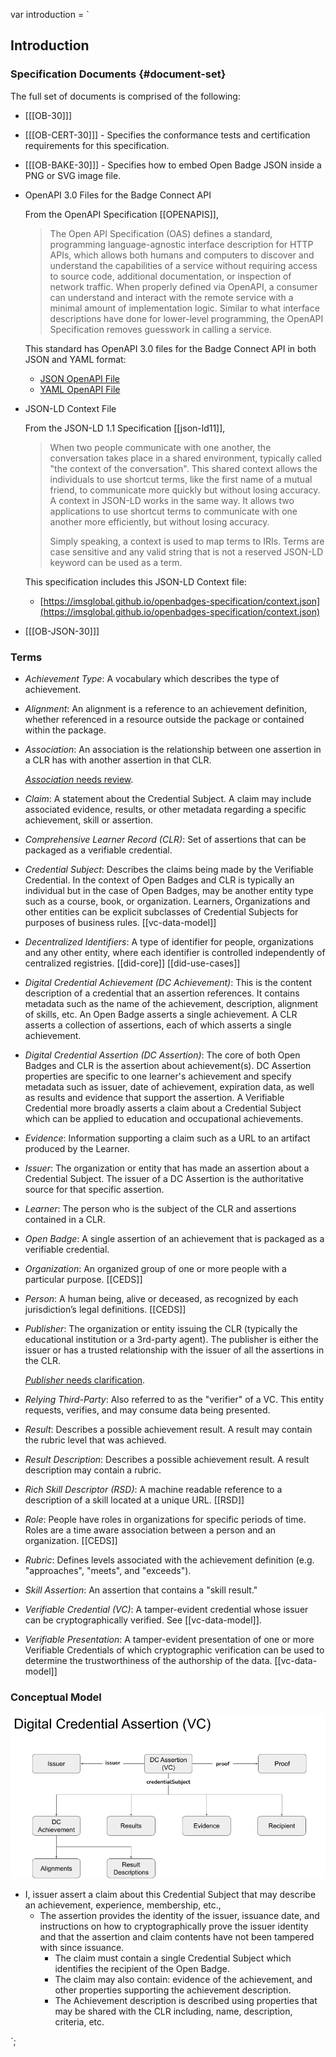 var introduction = `

## Introduction

### Specification Documents {#document-set}

The full set of documents is comprised of the following:

* [[[OB-30]]]
* [[[OB-CERT-30]]] - Specifies the conformance tests and certification requirements for this specification.
* [[[OB-BAKE-30]]] - Specifies how to embed Open Badge JSON inside a PNG or SVG image file.
* OpenAPI 3.0 Files for the Badge Connect API

  From the OpenAPI Specification [[OPENAPIS]],
  > The Open API Specification (OAS) defines a standard, programming language-agnostic interface description for HTTP APIs, which allows both humans and computers to discover and understand the capabilities of a service without requiring access to source code, additional documentation, or inspection of network traffic. When properly defined via OpenAPI, a consumer can understand and interact with the remote service with a minimal amount of implementation logic. Similar to what interface descriptions have done for lower-level programming, the OpenAPI Specification removes guesswork in calling a service.
  
  This standard has OpenAPI 3.0 files for the Badge Connect API in both JSON and YAML format:
  * [JSON OpenAPI File](https://purl.imsglobal.org/spec/ob/v2p1/schema/openapi/imsob_v3p0.json)
  * [YAML OpenAPI File](https://purl.imsglobal.org/spec/ob/v2p1/schema/openapi/imsob_v3p0.yaml)
  
* JSON-LD Context File

  From the JSON-LD 1.1 Specification [[json-ld11]],
  > When two people communicate with one another, the conversation takes place in a shared environment, typically called "the context of the conversation". This shared context allows the individuals to use shortcut terms, like the first name of a mutual friend, to communicate more quickly but without losing accuracy. A context in JSON-LD works in the same way. It allows two applications to use shortcut terms to communicate with one another more efficiently, but without losing accuracy.
  >
  > Simply speaking, a context is used to map terms to IRIs. Terms are case sensitive and any valid string that is not a reserved JSON-LD keyword can be used as a term.

  This specification includes this JSON-LD Context file:

  * [https://imsglobal.github.io/openbadges-specification/context.json](https://imsglobal.github.io/openbadges-specification/context.json)

* [[[OB-JSON-30]]]

### Terms

* _Achievement Type_: A vocabulary which describes the type of achievement.

* _Alignment_: An alignment is a reference to an achievement definition, whether referenced in a resource outside the package or contained within the package.

* _Association_: An association is the relationship between one assertion in a CLR has with another assertion in that CLR.
  <div class="issue"><a href="https://github.com/IMSGlobal/openbadges-specification/issues/324"><em>Association</em> needs review</a>.</div>

* _Claim_: A statement about the Credential Subject. A claim may include associated evidence, results, or other metadata regarding a specific achievement, skill or assertion.

* _Comprehensive Learner Record (CLR)_: Set of assertions that can be packaged as a verifiable credential.

* _Credential Subject_: Describes the claims being made by the Verifiable Credential. In the context of Open Badges and CLR is typically  an individual but in the case of Open Badges, may be another entity type such as a course, book, or organization. Learners, Organizations and other entities can be explicit subclasses of Credential Subjects for purposes of business rules. [[vc-data-model]]

* _Decentralized Identifiers_: A type of identifier for people, organizations and any other entity, where each identifier is controlled independently of centralized registries. [[did-core]] [[did-use-cases]]

* _Digital Credential Achievement (DC Achievement)_: This is the content description of a credential that an assertion references. It contains metadata such as the name of the achievement, description, alignment of skills, etc. An Open Badge asserts a single achievement. A CLR asserts a collection of assertions, each of which asserts a single achievement.

* _Digital Credential Assertion (DC Assertion)_: The core of both Open Badges and CLR is the assertion about achievement(s). DC Assertion properties are specific to one learner's achievement and specify metadata such as issuer, date of achievement, expiration data, as well as results and evidence that support the assertion. A Verifiable Credential more broadly asserts a claim about a Credential Subject which can be applied to education and occupational achievements.

* _Evidence_: Information supporting a claim such as a URL to an artifact produced by the Learner.

* _Issuer_: The organization or entity that has made an assertion about a Credential Subject. The issuer of a DC Assertion is the authoritative source for that specific assertion.

* _Learner_: The person who is the subject of the CLR and assertions contained in a CLR.

* _Open Badge_: A single assertion of an achievement that is packaged as a verifiable credential.

* _Organization_: An organized group of one or more people with a particular purpose. [[CEDS]]

* _Person_: A human being, alive or deceased, as recognized by each jurisdiction’s legal definitions. [[CEDS]]

* _Publisher_: The organization or entity issuing the CLR (typically the educational institution or a 3rd-party agent). The publisher is either the issuer or has a trusted relationship with the issuer of all the assertions in the CLR.
  <div class="issue"><a href="https://github.com/IMSGlobal/openbadges-specification/issues/325"><em>Publisher</em> needs clarification</a>.</div>

* _Relying Third-Party_: Also referred to as the "verifier" of a VC. This entity requests, verifies, and may consume data being presented.

* _Result_: Describes a possible achievement result. A result may contain the rubric level that was achieved.

* _Result Description_: Describes a possible achievement result. A result description may contain a rubric.

* _Rich Skill Descriptor (RSD)_: A machine readable reference to a description of a skill located at a unique URL. [[RSD]]

* _Role_: People have roles in organizations for specific periods of time. Roles are a time aware association between a person and an organization. [[CEDS]]

* _Rubric_: Defines levels associated with the achievement definition (e.g. "approaches", "meets", and "exceeds").

* _Skill Assertion_: An assertion that contains a "skill result."

* _Verifiable Credential (VC)_: A tamper-evident credential whose issuer can be cryptographically verified. See [[vc-data-model]].

* _Verifiable Presentation_: A tamper-evident presentation of one or more Verifiable Credentials of which cryptographic verification can be used to determine the trustworthiness of the authorship of the data. [[vc-data-model]]

### Conceptual Model

![Digital Credential Assertion (VC)](images/ob30-concept.png)

* I, issuer assert a claim about this Credential Subject that may describe an achievement, experience, membership, etc.,
  * The assertion provides the identity of the issuer, issuance date, and instructions on how to cryptographically prove the issuer identity and that the assertion and claim contents have not been tampered with since issuance.
    * The claim must contain a single Credential Subject which identifies the recipient of the Open Badge.
    * The claim may also contain: evidence of the achievement, and other properties supporting the achievement description.
    * The Achievement description is described using properties that may be shared with the CLR including, name, description, criteria, etc.

`;
